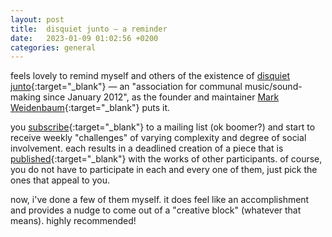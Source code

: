 ```yaml
---
layout: post
title:  disquiet junto — a reminder
date:   2023-01-09 01:02:56 +0200
categories: general
---
```

feels lovely to remind myself and others of the existence of [disquiet junto](https://disquiet.com/2012/01/27/the-disquiet-junto/){:target="_blank"} — an "association for communal music/sound-making since January 2012", as the founder and maintainer [Mark Weidenbaum](https://disquiet.com/){:target="_blank"} puts it.    

you [subscribe](https://tinyletter.com/disquiet-junto){:target="_blank"} to a mailing list (ok boomer?) and start to receive weekly "challenges" of varying complexity and degree of social involvement. each results in a deadlined creation of a piece that is [published](https://soundcloud.com/disquiet/sets){:target="_blank"} with the works of other participants. of course, you do not have to participate in each and every one of them, just pick the ones that appeal to you.   

now, i've done a few of them myself. it does feel like an accomplishment and provides a nudge to come out of a "creative block" (whatever that means). highly recommended!
